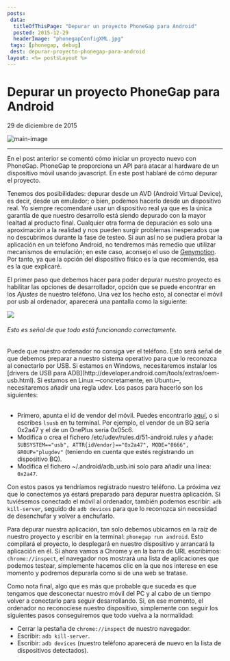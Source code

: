 ```yaml
---
posts:
 data:
  titleOfThisPage: "Depurar un proyecto PhoneGap para Android"
  posted: 2015-12-29
  headerImage: "phonegapConfigXML.jpg"
 tags: [phonegap, debug]
 dest: depurar-proyecto-phonegap-para-android
layout: <%= postsLayout %>
---
```


# Depurar un proyecto PhoneGap para Android

<div class="date">29 de diciembre de 2015</div>

![main-image]({{pathAssets}}img/phonegapConfigXML.jpg)

- - -


En el post anterior se comentó cómo iniciar un proyecto nuevo con PhoneGap. PhoneGap te proporciona un API para atacar al hardware de un dispositivo móvil usando javascript. En este post hablaré de cómo depurar el proyecto.

Tenemos dos posibilidades: depurar desde un AVD (Android Virtual Device), es decir, desde un emulador; o bien, podemos hacerlo desde un dispositivo real. Yo siempre recomendaré usar un dispositivo real ya que es la única garantía de que nuestro desarrollo está siendo depurado con la mayor lealtad al producto final. Cualquier otra forma de depuración es solo una aproximación a la realidad y nos pueden surgir problemas inesperados que no descubrimos durante la fase de testeo. Si aun así no se pudiera probar la aplicación en un teléfono Android, no tendremos más remedio que utilizar mecanismos de emulación; en este caso, aconsejo el uso de [Genymotion](https://www.genymotion.com/). Por tanto, ya que la opción del dispositivo físico es la que recomiendo, esa es la que explicaré.

El primer paso que debemos hacer para poder depurar nuestro proyecto es habilitar las opciones de desarrollador, opción que se puede encontrar en los <em>Ajustes</em> de nuestro teléfono. Una vez los hecho esto, al conectar el móvil por usb al ordenador, aparecerá una pantalla como la siguiente:

<div class="col-md-4">
<img class="img-responsive img-border img-full" src="{{pathAssets}}img/depurar-proyecto-phonegap-para-android-usb-debugging.jpg"/>
<h6 class="help-block">Esto es señal de que todo está funcionando correctamente.</h6>
</div>

<div class="col-md-8">
Puede que nuestro ordenador no consiga ver el teléfono. Esto será señal de que debemos preparar a nuestro sistema operativo para que lo reconozca al conectarlo por USB. Si estamos en Windows, necesitaremos instalar los [drivers de USB para ADB](http://developer.android.com/tools/extras/oem-usb.html). Si estamos en Linux ─concretamente, en Ubuntu─, necesitaremos añadir una regla udev. Los pasos para hacerlo son los siguientes:
</div>
<br style="clear:both" />

- Primero, apunta el id de vendor del móvil. Puedes encontrarlo [aquí](http://developer.android.com/tools/device.html#VendorIds), o si escribes `lsusb` en tu terminal. Por ejemplo, el vendor de un BQ sería 0x2a47 y el de un OnePlus sería 0x05c6.
- Modifica o crea el fichero /etc/udev/rules.d/51-android.rules y añade: `SUBSYSTEM=="usb", ATTR{idVendor}=="0x2a47", MODE="0666", GROUP="plugdev"` (teniendo en cuenta que estés registrando un dispositivo BQ).
- Modifica el fichero ~/.android/adb_usb.ini solo para añadir una línea: `0x2a47`.

Con estos pasos ya tendríamos registrado nuestro teléfono. La próxima vez que lo conectemos ya estará preparado para depurar nuestra aplicación. Si tuviésemos conectado el móvil al ordenador, también podemos escribir: `adb kill-server`, seguido de `adb devices` para que lo reconozca sin necesidad de desenchufar y volver a enchufarlo.

Para depurar nuestra aplicación, tan solo debemos ubicarnos en la raíz de nuestro proyecto y escribir en la terminal: `phonegap run android`. Esto compilará el proyecto, lo desplegará en nuestro dispositivo y arrancará la aplicación en él. Si ahora vamos a Chrome y en la barra de URL escribimos: `chrome://inspect`, el navegador nos mostrará una lista de aplicaciones que podemos testear, simplemente hacemos clic en la que nos interese en ese momento y podremos depurarla como si de una web se tratase.

Como nota final, algo que es más que probable que suceda es que tengamos que desconectar nuestro móvil del PC y al cabo de un tiempo volver a conectarlo para seguir desarrollando. Si, en ese momento, el ordenador no reconociese nuestro dispositivo, simplemente con seguir los siguientes pasos conseguiremos que todo vuelva a la normalidad:

- Cerrar la pestaña de `chrome://inspect` de nuestro navegador.
- Escribir: `adb kill-server`.
- Escribir: `adb devices` (nuestro teléfono aparecerá de nuevo en la lista de dispositivos detectados).
